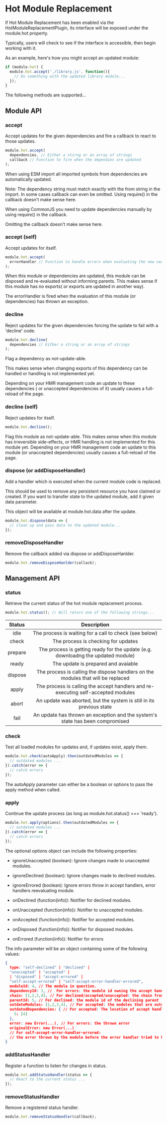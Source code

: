 # Hot Module Replacement

If Hot Module Replacement has been enabled via the HotModuleReplacementPlugin, its interface will be exposed under the module.hot property. 

Typically, users will check to see if the interface is accessible, then begin working with it.

As an example, here's how you might accept an updated module:

``` js
if (module.hot) {
  module.hot.accept('./library.js', function(){
    // Do something with the updated library module...
  });
}
```

The following methods are supported...

## Module API

### accept

Accept updates for the given dependencies and fire a callback to react to those updates.

``` js
module.hot.accept(
  dependencies, // Either a stirng or an array of strings
  callback // Function to fire when the dependies are updated
);
```

When using ESM import all imported symbols from dependencies are automatically updated.

Note: The dependency string must match exactly with the from string in the import.
In some cases callback can even be omitted.
Using require() in the callback doesn't make sense here.

When using CommonJS you need to update dependencies manually by using require() in the callback.

Omitting the callback doesn't make sense here.

### accept (self)

Accept updates for itself.

``` js
module.hot.accept(
  errorHandler // Function to handle errors when evaluating the new version
);
```

When this module or dependencies are updated, this module can be disposed and re-evaluated without informing parents. 
This makes sense if this module has no exports( or exports are updated in another way).

The errorHandler is fired when the evaluation of this module (or dependencies) has thrown an exception.

### decline

Reject updates for the given dependencies forcing the update to fail with a 'decline' code.

``` js
module.hot.decline(
  dependencies // Either a string or an array of strings
);
```

Flag a dependency as not-update-able.

This makes sense when changing exports of this dependency can be handled or handling is not implemented yet. 

Depending on your HMR management code an update to these dependencies ( or unaccepted dependencies of it) usually causes a full-reload of the page.

### decline  (self)

Reject updates for itself.

``` js
module.hot.decline();
```

Flag this module as not-update-able.
This makes sense when this module has irreversible side-effects, or HMR handling is not implemented for this module yet.
Depending on your HMR management code an update to this module (or unaccepted dependencies) usually causes a full-reload of the page.

### dispose (or addDisposeHandler)

Add a handler which is executed when the current module code is replaced.

This should be used to remove any persistent resource you have claimed or created. 
If you want to transfer state to the updated module, add it given data parameter.

This object will be available at module.hot.data after the update.

``` js
module.hot.dispose(data => {
  // Clean up and pass data to the updated module...
});
```

### removeDisposeHandler

Remove the callback added via dispose or addDisposeHanlder.

``` js
module.hot.removeDisposeHanlder(callack);
```

## Management API

### status

Retrieve the current status of the hot module replacement process.

``` js
module.hot.status(); // Will return one of the following strings...
```

|Status|Description|
|:-:|:-:|
|idle| The process is waiting for a call to check (see below)|
|check| The process is checking for updates|
|prepare| The process is getting ready for the update (e.g. downloadng the updated module)|
|ready| The update is prepared and avaiable|
|dispose| The process is calling the dispose handlers on the modules that will be replaced|
|apply| The process is calling the accept handlers and re-executing self-accepted modules|
|abort| An update was aborted, but the system is still in its previous state|
|fail|An update has thrown an exception and the system's state has been compromised|

### check

Test all loaded modules for updates and, if updates exist, apply them.

``` js
module.hot.check(autoApply).then(outdatedModules => {
  // outdated modules ...
}).catch(error => {
  // catch errors
});
```

The autoApply parameter can either be a boolean or options to pass the apply method when called.

### apply

Continue the update process (as long as module.hot.status() === 'ready').

``` js
module.hot.apply(options).then(outdatedModules => {
  // outdated modules ...
}).catch(error => {
  // catch errors
});
```

The optional options object can include the following properties:

- ignoreUnaccepted (boolean): Ignore changes made to unaccepted modules.

- ignoreDeclined (boolean): Ignore changes made to declined modules.

- ignoreErrored (boolean): Ignore errors throw in accept handlers, error handlers reevaluating module.

- onDeclined (function(info)): Notifier for declined modules.

- onUnaccepted (function(info)): Notifier to unaccepted modules.

- onAccepted (function(info)): Notifier for accepted modules.

- onDisposed (function(info)): Notifier for disposed modules.

- onErrored (function(info)): Notifier for errors

The info parameter will be an object containing some of the following values:


``` json
{
  type: "self-declined" | "declined" |
  "unaccepted" | "accepted" |
  | "disposed" | "accept-errored" |
  "self-accept-errored" | "self-accept-error-handler-errored",
  moduleId: 4, // The module in question.
  dependencyId: 3, //  For errors: the module id owning the accept handler.
  chain: [1,2,3,4], // For declined/accepted/unaccepted: the chain from where the update was propagated.
  parentId: 5, // For declined: the module id of the declining parent
  outdateModules: [1,2,3,4], // For accepted: the modules that are outdated and will be disposed
  outdatedDependencies: { // For accepted: The location of accept handlers that will handle the update
    5: [4]
  },
  error: new Error(...), // For errors: the thrown error
  originalError: new Error(...)
  // For self-accept-error-handler-errored:
  // the error thrown by the module before the error handler tried to handle it.
}
```

### addStatusHandler

Register a function to listen for changes in status.

``` js
module.hot.addStatusHandler(status => {
  // React to the current status ...
});
```

### removeStatusHandler

Remove a registered status handler.

``` js
module.hot.removeStatusHandler(callback);
```